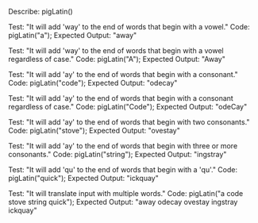 Describe: pigLatin()

Test: "It will add 'way' to the end of words that begin with a vowel."
Code: pigLatin("a");
Expected Output: "away"

Test: "It will add 'way' to the end of words that begin with a vowel regardless of case."
Code: pigLatin("A");
Expected Output: "Away"

Test: "It will add 'ay' to the end of words that begin with a consonant."
Code: pigLatin("code");
Expected Output: "odecay"

Test: "It will add 'ay' to the end of words that begin with a consonant regardless of case."
Code: pigLatin("Code");
Expected Output: "odeCay"

Test: "It will add 'ay' to the end of words that begin with two consonants."
Code: pigLatin("stove");
Expected Output: "ovestay"

Test: "It will add 'ay' to the end of words that begin with three or more consonants."
Code: pigLatin("string");
Expected Output: "ingstray"

Test: "It will add 'qu' to the end of words that begin with a 'qu'."
Code: pigLatin("quick");
Expected Output: "ickquay"

Test: "It will translate input with multiple words."
Code: pigLatin("a code stove string quick");
Expected Output: "away odecay ovestay ingstray ickquay"